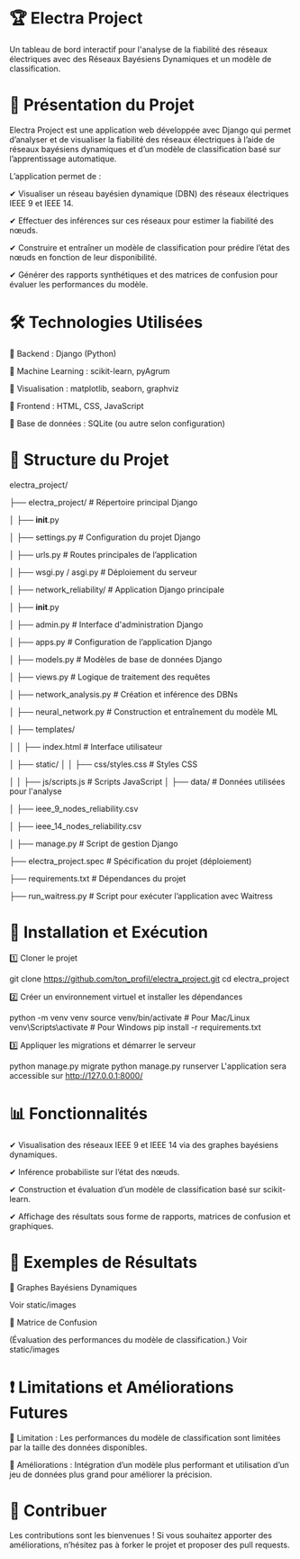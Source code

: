 # 🏆 Electra Project
Un tableau de bord interactif pour l'analyse de la fiabilité des réseaux électriques avec des Réseaux Bayésiens Dynamiques et un modèle de classification.

# 📌 Présentation du Projet
Electra Project est une application web développée avec Django qui permet d’analyser et de visualiser la fiabilité des réseaux électriques à l’aide de réseaux bayésiens dynamiques et d’un modèle de classification basé sur l’apprentissage automatique.

L’application permet de :

✔ Visualiser un réseau bayésien dynamique (DBN) des réseaux électriques IEEE 9 et IEEE 14.

✔ Effectuer des inférences sur ces réseaux pour estimer la fiabilité des nœuds.

✔ Construire et entraîner un modèle de classification pour prédire l’état des nœuds en fonction de leur disponibilité.

✔ Générer des rapports synthétiques et des matrices de confusion pour évaluer les performances du modèle.

# 🛠 Technologies Utilisées

🔹 Backend : Django (Python)

🔹 Machine Learning : scikit-learn, pyAgrum

🔹 Visualisation : matplotlib, seaborn, graphviz

🔹 Frontend : HTML, CSS, JavaScript

🔹 Base de données : SQLite (ou autre selon configuration)

# 📂 Structure du Projet

electra_project/

├── electra_project/            # Répertoire principal Django

│   ├── __init__.py

│   ├── settings.py             # Configuration du projet Django

│   ├── urls.py                 # Routes principales de l’application

│   ├── wsgi.py / asgi.py       # Déploiement du serveur

│
├── network_reliability/        # Application Django principale

│   ├── __init__.py

│   ├── admin.py                # Interface d'administration Django

│   ├── apps.py                 # Configuration de l’application Django

│   ├── models.py               # Modèles de base de données Django

│   ├── views.py                # Logique de traitement des requêtes

│   ├── network_analysis.py      # Création et inférence des DBNs

│   ├── neural_network.py        # Construction et entraînement du modèle ML

│   ├── templates/

│   │   ├── index.html           # Interface utilisateur

│   ├── static/
│   │   ├── css/styles.css       # Styles CSS

│   │   ├── js/scripts.js        # Scripts JavaScript
│
├── data/                       # Données utilisées pour l'analyse

│   ├── ieee_9_nodes_reliability.csv

│   ├── ieee_14_nodes_reliability.csv

│
├── manage.py                    # Script de gestion Django

├── electra_project.spec          # Spécification du projet (déploiement)

├── requirements.txt              # Dépendances du projet

├── run_waitress.py               # Script pour exécuter l’application avec Waitress

# 🚀 Installation et Exécution

1️⃣ Cloner le projet

git clone https://github.com/ton_profil/electra_project.git
cd electra_project

2️⃣ Créer un environnement virtuel et installer les dépendances

python -m venv venv
source venv/bin/activate  # Pour Mac/Linux
venv\Scripts\activate     # Pour Windows
pip install -r requirements.txt

3️⃣ Appliquer les migrations et démarrer le serveur

python manage.py migrate
python manage.py runserver
L'application sera accessible sur http://127.0.0.1:8000/

# 📊 Fonctionnalités

✔ Visualisation des réseaux IEEE 9 et IEEE 14 via des graphes bayésiens dynamiques.

✔ Inférence probabiliste sur l’état des nœuds.

✔ Construction et évaluation d’un modèle de classification basé sur scikit-learn.

✔ Affichage des résultats sous forme de rapports, matrices de confusion et graphiques.

# 📌 Exemples de Résultats

🔹 Graphes Bayésiens Dynamiques

Voir static/images

🔹 Matrice de Confusion

(Évaluation des performances du modèle de classification.)
Voir static/images

# ❗ Limitations et Améliorations Futures

🔸 Limitation : Les performances du modèle de classification sont limitées par la taille des données disponibles.

🔸 Améliorations : Intégration d’un modèle plus performant et utilisation d’un jeu de données plus grand pour améliorer la précision.

# 🎯 Contribuer

Les contributions sont les bienvenues ! Si vous souhaitez apporter des améliorations, n’hésitez pas à forker le projet et proposer des pull requests.
